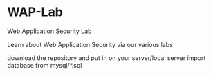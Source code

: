 # WAP-Lab
Web Application Security Lab

Learn about Web Application Security via our various labs

download the repository and put in on your server/local server import database from mysql/*.sql
